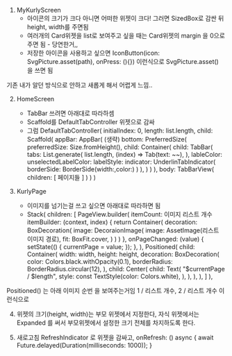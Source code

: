 1. MyKurlyScreen
    - 아이콘의 크기가 크다 아니면 어떠한 위젯이 크다! 그러면 SizedBox로 감싼 뒤 height, width를 주면됨
    - 여러개의 Card위젯을 list로 보여주고 싶을 때는 Card위젯의 margin 을 0으로 주면 됨 - 당연한거,,
    - 저장한 아이콘을 사용하고 싶으면 IconButton(icon: SvgPicture.asset(path), onPress: (){}) 이런식으로 SvgPicture.asset() 을 쓰면 됨

기존 내가 알던 방식으로 안하고 새롭게 해서 어렵게 느낌..

2. HomeScreen
    - TabBar 쓰려면 아래대로 따라하셈
    - Scaffold를 DefaultTabController 위젯으로 감싸
    - 그럼 DefaultTabController(
        initialIndex: 0,
        length: list.length,
        child: Scaffold(
            appBar: AppBar(
                (생략)
                bottom: PreferredSize(
                    preferredSize: Size.fromHeight(),
                    child: Container(
                        child: TabBar(
                                tabs: List.generate(
                                    list.length,
                                    (index) => Tab(text: ~~),
                                ),
                                lableColor:
                                unselectedLabelColor:
                                labelStyle:
                                indicator: UnderlinTabIndicator(
                                    borderSide: BorderSide(width:,color:)
                                )
                        ),
                    )
                )
            ),
            body: TabBarView(
                children: [
                    페이지들
                ]
            )
        )
    )

3. KurlyPage
    - 이미지를 넘기는걸 쓰고 싶으면 아래대로 따라하면 됨
    - Stack( 
        children: [
            PageView.builder(
                itemCount: 이미지 리스트 개수
                itemBuilder: (context, index) {
                    return Container(
                        decoration: BoxDecoration(
                            image: DecoraionImage(
                                image: AssetImage(리스트 이미지 경로),
                                fit: BoxFit.cover,
                            )
                        )
                    )
                },
                onPageChanged: (value) {
                    setState(() {
                        currentPage = value;
                    });
                },
            ),
            Positioned(
                child: Container(
                    width: width,
                    height: height,
                    decoration: BoxDecoration(
                        color: Colors.black.withOpacity(0.1),
                        borderRadius: BorderRadius.circular(12),
                    ),
                    child: Center(
                        child: Text(
                            "$currentPage / $length",
                                style: const TextStyle(color: Colors.white),
                        ),
                    ),
                ),
            ),
        ]
    ),

Positioned() 는 아래 이미지 순번 을 보여주는거임
1 / 리스트 개수, 2 / 리스트 개수 이런식으로

4. 위젯의 크기(height, width)는 부모 위젯에서 지정한다, 자식 위젯에서는 Expanded 를 써서 부모위젯에서 설정한 크기 전체를 차지하도록 한다.

5. 새로고침
    RefreshIndicator 로 위젯을 감싸고, 
    onRefresh: () async {
        await Future.delayed(Duration(milliseconds: 1000));
    }